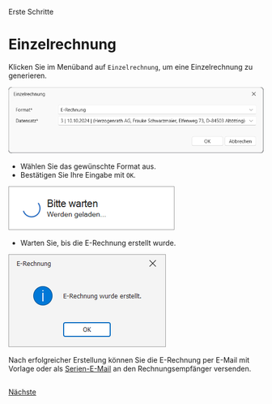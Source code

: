 Erste Schritte

# Einzelrechnung
 
Klicken Sie im Menüband auf `Einzelrechnung`, um eine Einzelrechnung zu generieren.
 
<img src="/docs/Einzelrechnung.png" alt="Einzelrechnung"/>

- Wählen Sie das gewünschte Format aus. 
- Bestätigen Sie Ihre Eingabe mit `OK`.

<img src="/docs/Warten.png" alt="Warten"/>

- Warten Sie, bis die E-Rechnung erstellt wurde.

<img src="/docs/Erstellt.png" alt="Erstellt"/>

Nach erfolgreicher Erstellung können Sie die E-Rechnung per E-Mail mit Vorlage oder als [Serien-E-Mail](https://systemverwalter.cobra-hilfe.de/docs/kurzanleitung#serienmail-assistent) an den Rechnungsempfänger versenden.

##

[Nächste](./Serienrechnung.md) 
